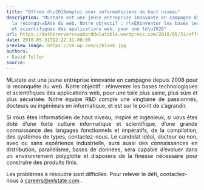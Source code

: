 ```yaml
---
title: "Offres d\u2019emploi pour informaticiens de haut niveau"
description: "MLstate est une jeune entreprise innovante en campagne depuis 2008 pour
  la reconqu\xEAte du web. Notre objectif : r\xE9inventer les bases technologiques
  et scientifiques des applications web, pour une to\u2026"
url: https://dutherenverseauborddelatable.wordpress.com/2010/05/31/offres-demploi-pour-informaticiens-de-haut-niveau/
date: 2010-05-31T12:22:31-00:00
preview_image: https://s0.wp.com/i/blank.jpg
authors:
- David Teller
source:
---
```


<p style="text-align:justify;">MLstate est une jeune entreprise innovante en campagne depuis 2008 pour la reconqu&ecirc;te du web. Notre objectif : r&eacute;inventer les bases technologiques et scientifiques des applications web, pour une toile plus saine, plus s&ucirc;re et plus s&eacute;curis&eacute;e. Notre &eacute;quipe R&amp;D compte une vingtaine de passionn&eacute;s, docteurs ou ing&eacute;nieurs en informatique, et est sur le point de s&rsquo;agrandir.</p>
<p style="text-align:justify;">Si vous &ecirc;tes informaticien de haut niveau, inspir&eacute; et ing&eacute;nieux, si vous &ecirc;tes dot&eacute; d&rsquo;une forte culture informatique et scientifique, d&rsquo;une grande connaissance des langages fonctionnels et imp&eacute;ratifs, de la compilation, des syst&egrave;mes de types, contactez-nous. Le candidat id&eacute;al, docteur ou non, avec ou sans exp&eacute;rience industrielle, aura aussi des connaissances en distribution, parall&eacute;lisme, bases de donn&eacute;es, sera capable d&rsquo;&eacute;voluer dans un environnement polyglotte et disposera de la finesse n&eacute;cessaire pour construire des produits finis.</p>
<p>Les probl&egrave;mes &agrave; r&eacute;soudre sont difficiles. Pour relever le d&eacute;fi, contactez-nous &agrave; <a href="http://www.mlstate.com">careers@mlstate.com</a> .</p>

